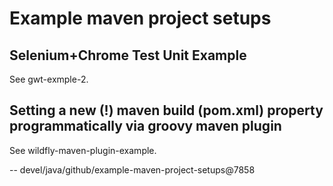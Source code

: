 # Example maven project setups

## Selenium+Chrome Test Unit Example

See gwt-exmple-2.

## Setting a new (!) maven build (pom.xml) property programmatically via groovy maven plugin

See wildfly-maven-plugin-example.



--
devel/java/github/example-maven-project-setups@7858
